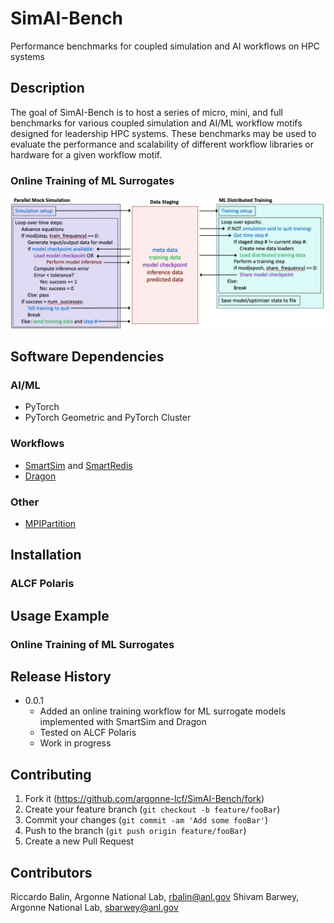 # SimAI-Bench
Performance benchmarks for coupled simulation and AI workflows on HPC systems

## Description

The goal of SimAI-Bench is to host a series of micro, mini, and full benchmarks for various coupled simulation and AI/ML workflow motifs designed for leadership HPC systems.
These benchmarks may be used to evaluate the performance and scalability of different workflow libraries or hardware for a given workflow motif.

### Online Training of ML Surrogates



![](utils/surrogate_workflow.png)

## Software Dependencies

### AI/ML

* PyTorch
* PyTorch Geometric and PyTorch Cluster

### Workflows

* [SmartSim](https://github.com/CrayLabs/SmartSim) and [SmartRedis](https://github.com/CrayLabs/SmartRedis)
* [Dragon](https://github.com/DragonHPC/dragon)

### Other

* [MPIPartition](https://github.com/ArgonneCPAC/MPIPartition)


## Installation

### ALCF Polaris


## Usage Example

### Online Training of ML Surrogates


## Release History

* 0.0.1
    * Added an online training workflow for ML surrogate models implemented with SmartSim and Dragon
    * Tested on ALCF Polaris
    * Work in progress


## Contributing

1. Fork it (<https://github.com/argonne-lcf/SimAI-Bench/fork>)
2. Create your feature branch (`git checkout -b feature/fooBar`)
3. Commit your changes (`git commit -am 'Add some fooBar'`)
4. Push to the branch (`git push origin feature/fooBar`)
5. Create a new Pull Request


## Contributors

Riccardo Balin, Argonne National Lab, rbalin@anl.gov
Shivam Barwey, Argonne National Lab, sbarwey@anl.gov






